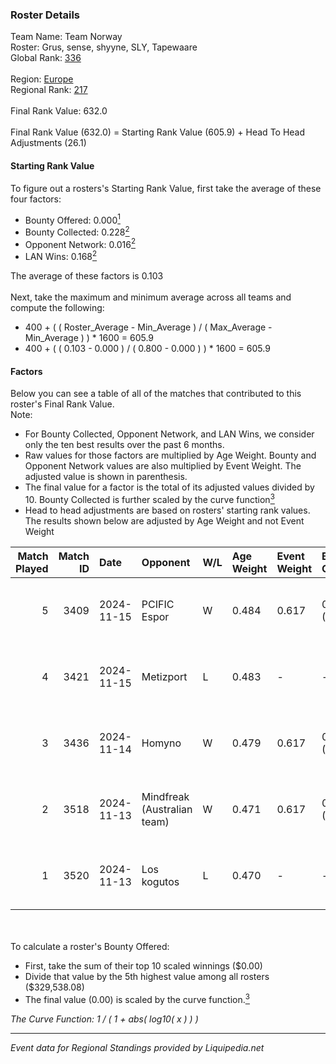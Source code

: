 ### Roster Details<br />
Team Name: Team Norway<br />
Roster: Grus, sense, shyyne, SLY, Tapewaare<br />
Global Rank: [336](../standings_global.md)<br />
<br />
Region: [Europe]( ../standings_europe.md)<br />
Regional Rank: [217]( ../standings_europe.md)<br />
<br />
Final Rank Value:  632.0<br />
<br />
Final Rank Value (632.0) = Starting Rank Value (605.9) + Head To Head Adjustments (26.1)<br />

#### Starting Rank Value<br />
To figure out a rosters's Starting Rank Value, first take the average of these four factors:<br />
- Bounty Offered: 0.000[<sup>1</sup>](#table2)
- Bounty Collected: 0.228[<sup>2</sup>](#table1)
- Opponent Network: 0.016[<sup>2</sup>](#table1)
- LAN Wins: 0.168[<sup>2</sup>](#table1)

The average of these factors is 0.103<br />
<br />
Next, take the maximum and minimum average across all teams and compute the following:<br />
- 400 + ( ( Roster_Average - Min_Average ) / ( Max_Average - Min_Average ) ) * 1600 = 605.9
- 400 + ( ( 0.103 - 0.000 ) / ( 0.800 - 0.000 ) ) * 1600 = 605.9


#### Factors<br />
Below you can see a table of all of the matches that contributed to this roster's Final Rank Value.<br />
Note:<br />

- For Bounty Collected, Opponent Network, and LAN Wins, we consider only the ten best results over the past 6 months.
- Raw values for those factors are multiplied by Age Weight. Bounty and Opponent Network values are also multiplied by Event Weight. The adjusted value is shown in parenthesis.
- The final value for a factor is the total of its adjusted values divided by 10. Bounty Collected is further scaled by the curve function[<sup>3</sup>](#curveFunction)
- Head to head adjustments are based on rosters' starting rank values. The results shown below are adjusted by Age Weight and not Event Weight
<span id="table1"></span><br />


| Match Played | Match ID | Date       | Opponent                    | W/L | Age Weight | Event Weight | Bounty Collected | Opponent Network | LAN Wins  | H2H Adj. | Roster                              |
| -: | -: | :- | :- | :- | :- | :- | :- | :- | :- | -: | :- |
|            5 |     3409 | 2024-11-15 | PCIFIC Espor                | W   | 0.484      | 0.617        | 0.004 (0.001)    | 0.251 (0.075)    | 1 (0.484) |    10.51 | Grus, sense, shyyne, SLY, Tapewaare |
|            4 |     3421 | 2024-11-15 | Metizport                   | L   | 0.483      | -            | -                | -                | -         |    -1.09 | Grus, sense, shyyne, SLY, Tapewaare |
|            3 |     3436 | 2024-11-14 | Homyno                      | W   | 0.479      | 0.617        | 0.008 (0.002)    | 0.189 (0.056)    | 1 (0.479) |     9.45 | Grus, sense, shyyne, SLY, Tapewaare |
|            2 |     3518 | 2024-11-13 | Mindfreak (Australian team) | W   | 0.471      | 0.617        | 0.002 (0.001)    | 0.091 (0.026)    | 1 (0.471) |     9.68 | Grus, sense, shyyne, SLY, Tapewaare |
|            1 |     3520 | 2024-11-13 | Los kogutos                 | L   | 0.470      | -            | -                | -                | -         |    -2.49 | Grus, sense, shyyne, SLY, Tapewaare |

<br />
<span id="table2"></span><br />
To calculate a roster's Bounty Offered:<br />

- First, take the sum of their top 10 scaled winnings ($0.00)
- Divide that value by the 5th highest value among all rosters ($329,538.08)
- The final value (0.00) is scaled by the curve function.[<sup>3</sup>](#curveFunction)

<span id="curveFunction"></span>_The Curve Function: 1 / ( 1 + abs( log10( x ) ) )_<br />

---
_Event data for Regional Standings provided by Liquipedia.net_<br />

